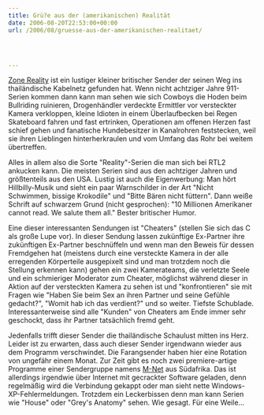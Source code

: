 ```yaml
---
title: Grü?e aus der (amerikanischen) Realität
date: 2006-08-20T22:53:00+00:00
url: /2006/08/gruesse-aus-der-amerikanischen-realitaet/




---
```

[Zone Reality][1] ist ein lustiger kleiner britischer Sender der seinen Weg ins thailändische Kabelnetz gefunden hat. Wenn nicht achtziger Jahre 911-Serien kommen dann kann man sehen wie sich Cowboys die Hoden beim Bullriding ruinieren, Drogenhändler verdeckte Ermittler vor versteckter Kamera verkloppen, kleine Idioten in einem Überlaufbecken bei Regen Skateboard fahren und fast ertrinken, Operationen am offenen Herzen fast schief gehen und fanatische Hundebesitzer in Kanalrohren feststecken, weil sie ihren Lieblingen hinterherkraulen und vom Umfang das Rohr bei weitem übertreffen.

Alles in allem also die Sorte "Reality"-Serien die man sich bei RTL2 ankucken kann. Die meisten Serien sind aus den achtziger Jahren und größtenteils aus den <span class="caps">USA</span>. Lustig ist auch die Eigenwerbung: Man hört Hillbilly-Musik und sieht ein paar Warnschilder in der Art "Nicht Schwimmen, bissige Krokodile" und "Bitte Bären nicht füttern". Dann weiße Schrift auf schwarzem Grund (nicht gesprochen): "10 Millionen Amerikaner cannot read. We salute them all." Bester britischer Humor.

Eine dieser interessanten Sendungen ist "Cheaters" (stellen Sie sich das C als große Lupe vor). In dieser Sendung lassen zukünftige Ex-Partner ihre zukünftigen Ex-Partner beschnüffeln und wenn man den Beweis für dessen Fremdgehen hat (meistens durch eine versteckte Kamera in der alle erregenden Körperteile ausgepixelt sind und man trotzdem noch die Stellung erkennen kann) gehen ein zwei Kamerateams, die verletzte Seele und ein schmieriger Moderator zum Cheater, möglichst während dieser in Aktion auf der versteckten Kamera zu sehen ist und "konfrontieren" sie mit Fragen wie "Haben Sie beim Sex an ihren Partner und seine Gefühle gedacht?", "Womit hab ich das verdient?" und so weiter. Tiefste Schublade. Interessanterweise sind alle "Kunden" von Cheaters am Ende immer sehr geschockt, dass ihr Partner tatsächlich fremd geht.

Jedenfalls trifft dieser Sender die thailändische Schaulust mitten ins Herz. Leider ist zu erwarten, dass auch dieser Sender irgendwann wieder aus dem Programm verschwindet. Die Farangsender haben hier eine Rotation von ungefähr einem Monat. Zur Zeit gibt es noch zwei premiere-artige Programme einer Sendergruppe namens [M-Net][2] aus Südafrika. Das ist allerdings irgendwie über Internet mit gecrackter Software geladen, denn regelmäßig wird die Verbindung gekappt oder man sieht nette Windows-XP-Fehlermeldungen. Trotzdem ein Leckerbissen denn man kann Serien wie "House" oder "Grey's Anatomy" sehen. Wie gesagt. Für eine Weile...

 [1]: http://www.realitytv.co.uk/
 [2]: http://www.mnet.co.za/
